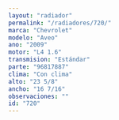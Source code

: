 ```yaml
---
layout: "radiador"
permalink: "/radiadores/720/"
marca: "Chevrolet"
modelo: "Aveo"
ano: "2009"
motor: "L4 1.6"
transmision: "Estándar"
parte: "96817887"
clima: "Con clima"
alto: "23 5/8"
ancho: "16 7/16"
observaciones: ""
id: "720"
---
```


